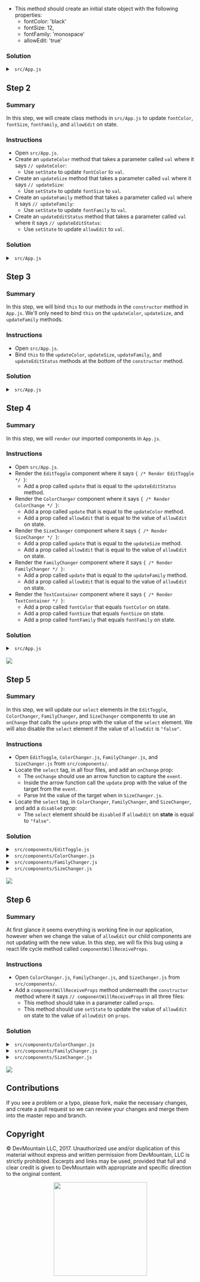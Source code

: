   * This method should create an initial state object with the following properties:
    * fontColor: 'black'
    * fontSize: 12,
    * fontFamily: 'monospace'
    * allowEdit: 'true'

### Solution

<details>

<summary> <code> src/App.js </code> </summary>

```jsx
import React, { Component } from 'react';

// Components
import EditToggle from './components/EditToggle';
import ColorChanger from './components/ColorChanger';
import SizeChanger from './components/SizeChanger';
import FamilyChanger from './components/FamilyChanger';
import TextContainer from './components/TextContainer';

class App extends Component {
  constructor() {
    super();
    this.state = {
      fontColor: 'black',
      fontSize: 12,
      fontFamily: 'monospace',
      allowEdit: 'true'
    };
  }

  // updateColor

  // updateSize

  // updateFamily

  // updateEditStatus

  render() {
    return (
      <div>
        <div className="headerBar">
          { /* Render EditToggle */ }
          { /* Render ColorChanger */ }
          { /* Render SizeChanger */ }
          { /* Render FamilyChanger */ }
        </div>
        <div className="textArea">
          { /* Render TextContainer */ }
        </div>
      </div>
    )
  }
}

export default App;
```

</details>

## Step 2

### Summary

In this step, we will create class methods in `src/App.js` to update `fontColor`, `fontSize`, `fontFamily`, and `allowEdit` on state.

### Instructions

* Open `src/App.js`.
* Create an `updateColor` method that takes a parameter called `val` where it says `// updateColor`:
  * Use `setState` to update `fontColor` to `val`.
* Create an `updateSize` method that takes a parameter called `val` where it says `// updateSize`:
  * Use `setState` to update `fontSize` to `val`.
* Create an `updateFamily` method that takes a parameter called `val` where it says `// updateFamily`:
  * Use `setState` to update `fontFamily` to `val`.
* Create an `updateEditStatus` method that takes a parameter called `val` where it says `// updateEditStatus`:
  * Use `setState` to update `allowEdit` to `val`.

### Solution

<details>

<summary> <code> src/App.js </code> </summary>

```jsx
import React, { Component } from 'react';

// Components
import EditToggle from './components/EditToggle';
import ColorChanger from './components/ColorChanger';
import SizeChanger from './components/SizeChanger';
import FamilyChanger from './components/FamilyChanger';
import TextContainer from './components/TextContainer';

class App extends Component {
  constructor() {
    super();
    this.state = {
      fontColor: 'black',
      fontSize: 12,
      fontFamily: 'monospace',
      allowEdit: 'true'
    };
  }

  updateColor(val) {
    this.setState({ fontColor: val });
  }

  updateSize(val) {
    this.setState({ fontSize: val });
  }

  updateFamily(val) {
    this.setState({ fontFamily: val });
  }

  updateEditStatus(val) {
    this.setState({ allowEdit: val });
  }

  render() {
    return (
      <div>
        <div className="headerBar">
          { /* Render EditToggle */ }
          { /* Render ColorChanger */ }
          { /* Render SizeChanger */ }
          { /* Render FamilyChanger */ }
        </div>
        <div className="textArea">
          { /* Render TextContainer */ }
        </div>
      </div>
    )
  }
}

export default App;
```

</details>

## Step 3

### Summary

In this step, we will bind `this` to our methods in the `constructor` method in `App.js`. We'll only need to bind `this` on the `updateColor`, `updateSize`, and `updateFamily` methods.

### Instructions

* Open `src/App.js`.
* Bind `this` to the `updateColor`, `updateSize`, `updateFamily`, and `updateEditStatus` methods at the bottom of the `constructor` method.

### Solution

<details>

<summary> <code> src/App.js </code> </summary>

```jsx
import React, { Component } from 'react';

// Components
import EditToggle from './components/EditToggle';
import ColorChanger from './components/ColorChanger';
import SizeChanger from './components/SizeChanger';
import FamilyChanger from './components/FamilyChanger';
import TextContainer from './components/TextContainer';

class App extends Component {
  constructor() {
    super();
    this.state = {
      fontColor: 'black',
      fontSize: 12,
      fontFamily: 'monospace',
      allowEdit: 'true'
    };

    this.updateColor = this.updateColor.bind( this );
    this.updateSize = this.updateSize.bind( this );
    this.updateFamily = this.updateFamily.bind( this );
    this.updateEditStatus = this.updateEditStatus.bind( this );
  }

  updateColor(val) {
    this.setState({ fontColor: val });
  }

  updateSize(val) {
    this.setState({ fontSize: val });
  }

  updateFamily(val) {
    this.setState({ fontFamily: val });
  }

  updateEditStatus(val) {
    this.setState({ allowEdit: val });
  }

  render() {
    return (
      <div>
        <div className="headerBar">
          { /* Render EditToggle */ }
          { /* Render ColorChanger */ }
          { /* Render SizeChanger */ }
          { /* Render FamilyChanger */ }
        </div>
        <div className="textArea">
          { /* Render TextContainer */ }
        </div>
      </div>
    )
  }
}

export default App;
```

</details>

## Step 4

### Summary

In this step, we will `render` our imported components in `App.js`.

### Instructions

* Open `src/App.js`.
* Render the `EditToggle` component where it says `{ /* Render EditToggle */ }`:
  * Add a prop called `update` that is equal to the `updateEditStatus` method.
* Render the `ColorChanger` component where it says `{ /* Render ColorChange */ }`:
  * Add a prop called `update` that is equal to the `updateColor` method.
  * Add a prop called `allowEdit` that is equal to the value of `allowEdit` on state.
* Render the `SizeChanger` component where it says `{ /* Render SizeChanger */ }`:
  * Add a prop called `update` that is equal to the `updateSize` method.
  * Add a prop called `allowEdit` that is equal to the value of `allowEdit` on state.
* Render the `FamilyChanger` component where it says `{ /* Render FamilyChanger */ }`:
  * Add a prop called `update` that is equal to the `updateFamily` method.
  * Add a prop called `allowEdit` that is equal to the value of `allowEdit` on state.
* Render the `TextContainer` component where it says `{ /* Render TextContainer */ }`:
  * Add a prop called `fontColor` that equals `fontColor` on state.
  * Add a prop called `fontSize` that equals `fontSize` on state.
  * Add a prop called `fontFamily` that equals `fontFamily` on state.

### Solution

<details>

<summary> <code> src/App.js </code> </summary>

```jsx
import React, { Component } from 'react';

// Components
import EditToggle from './components/EditToggle';
import ColorChanger from './components/ColorChanger';
import SizeChanger from './components/SizeChanger';
import FamilyChanger from './components/FamilyChanger';
import TextContainer from './components/TextContainer';

class App extends Component {
  constructor() {
    super();
    this.state = {
      fontColor: 'black',
      fontSize: 12,
      fontFamily: 'monospace',
      allowEdit: 'true'
    };

    this.updateColor = this.updateColor.bind( this );
    this.updateSize = this.updateSize.bind( this );
    this.updateFamily = this.updateFamily.bind( this );
    this.updateEditStatus = this.updateEditStatus.bind( this );
  }

  updateColor(val) {
    this.setState({ fontColor: val });
  }

  updateSize(val) {
    this.setState({ fontSize: val });
  }

  updateFamily(val) {
    this.setState({ fontFamily: val });
  }

  updateEditStatus(val) {
    this.setState({ allowEdit: val });
  }

  render() {
    return (
      <div>
        <div className="headerBar">
          <EditToggle update={ this.updateEditStatus } />
          <ColorChanger update={ this.updateColor } allowEdit={ this.state.allowEdit } />
          <SizeChanger update={ this.updateSize } allowEdit={ this.state.allowEdit } />
          <FamilyChanger update={ this.updateFamily } allowEdit={ this.state.allowEdit } />
        </div>
        <div className="textArea">
          <TextContainer
            fontColor={ this.state.fontColor }
            fontSize={ this.state.fontSize }
            fontFamily={ this.state.fontFamily } />
        </div>
      </div>
    )
  }
}

export default App;
```

</details>

<br />

<img src="https://github.com/DevMountain/theme-changer/blob/solution/readme/3.png" />

## Step 5

### Summary

In this step, we will update our `select` elements in the `EditToggle`, `ColorChanger`, `FamilyChanger`, and `SizeChanger` components to use an `onChange` that calls the `update` prop with the value of the `select` element. We will also disable the `select` element if the value of `allowEdit` is `"false"`.

### Instructions

* Open `EditToggle`, `ColorChanger.js`, `FamilyChanger.js`, and `SizeChanger.js` from `src/components/`.
* Locate the `select` tag, in all four files, and add an `onChange` prop:
  * The `onChange` should use an arrow function to capture the `event`.
  * Inside the arrow function call the `update` prop with the value of the target from the `event`.
  * Parse Int the value of the target when in `SizeChanger.js`.
* Locate the `select` tag, in `ColorChanger`, `FamilyChanger`, and `SizeChanger`, and add a `disabled` prop:
  * The `select` element should be `disabled` if `allowEdit` on <b>state</b> is equal to `"false"`.

### Solution

<details>

<summary> <code> src/components/EditToggle.js </code> </summary>

```jsx
render() {
  return (
    <select className="dropDownContainer ml0" onChange={ (e) => this.props.update(e.target.value) }>
      <option value="true"> Allow Edit </option>
      <option value="false"> Disable Edit </option>
    </select>
  )
}
```

</details>

<details>

<summary> <code> src/components/ColorChanger.js </code> </summary>

```jsx
render() {
  return (
    <select className="dropDownContainer" onChange={ (e) => this.props.update(e.target.value) } disabled={ this.state.allowEdit === "false" }>
      <option value="black"> Black </option>
      <option value="blue"> Blue </option>
      <option value="green"> Green </option>
    </select>
  )
}
```

</details>

<details>

<summary> <code> src/components/FamilyChanger.js </code> </summary>

```jsx
render() {
  return (
    <select className="dropDownContainer" onChange={ (e) => this.props.update(e.target.value) } disabled={ this.state.allowEdit === "false" }>
      <option value="monospace"> Monospace </option>
      <option value="arial"> Arial </option>
      <option value="courier"> Courier </option>
    </select>
  )
}
```

</details>

<details>

<summary> <code> src/components/SizeChanger.js </code> </summary>

```jsx
render() {
  return (
    <select className="dropDownContainer" onChange={ (e) => this.props.update( parseInt(e.target.value) ) } disabled={ this.state.allowEdit === "false" }>
      <option value="12"> 12 </option>
      <option value="13"> 13 </option>
      <option value="14"> 14 </option>
    </select>
  )
}
```

</details>

<br />

<img src="https://github.com/DevMountain/theme-changer/blob/solution/readme/1g.gif" />

## Step 6

### Summary

At first glance it seems everything is working fine in our application, however when we change the value of `allowEdit` our child components are not updating with the new value. In this step, we will fix this bug using a react life cycle method called `componentWillReceiveProps`.

### Instructions

* Open `ColorChanger.js`, `FamilyChanger.js`, and `SizeChanger.js` from `src/components/`.
* Add a `componentWillReceiveProps` method underneath the `constructor` method where it says `// componentWillReceiveProps` in all three files:
  * This method should take in a parameter called `props`.
  * This method should use `setState` to update the value of `allowEdit` on state to the value of `allowEdit` on `props`.

### Solution

<details>

<summary> <code> src/components/ColorChanger.js </code> </summary>

```jsx
import React, { Component } from 'react';

export default class ColorChanger extends Component {
  constructor(props) {
    super(props);
    this.state = {
      allowEdit: this.props.allowEdit
    };
  }

  componentWillReceiveProps(props) {
    this.setState({ allowEdit: props.allowEdit });
  }

  render() {
    return (
      <select className="dropDownContainer" onChange={ (e) => this.props.update(e.target.value) } disabled={ this.state.allowEdit === "false" }>
        <option value="black"> Black </option>
        <option value="blue"> Blue </option>
        <option value="green"> Green </option>
      </select>
    )
  }
}
```

</details>

<details>

<summary> <code> src/components/FamilyChanger.js </code> </summary>

```jsx
import React, { Component } from 'react';

export default class FamilyChanger extends Component {
  constructor(props) {
    super(props);
    this.state = {
      allowEdit: this.props.allowEdit
    };
  }

  componentWillReceiveProps(props) {
    this.setState({ allowEdit: props.allowEdit });
  }

  render() {
    return (
      <select className="dropDownContainer" onChange={ (e) => this.props.update(e.target.value) } disabled={ this.state.allowEdit === "false" }>
        <option value="monospace"> Monospace </option>
        <option value="arial"> Arial </option>
        <option value="courier"> Courier </option>
      </select>
    )
  }
}
```

</details>

<details>

<summary> <code> src/components/SizeChanger.js </code> </summary>

```jsx
import React, { Component } from 'react';

export default class SizeChanger extends Component {
  constructor(props) {
    super(props);
    this.state = {
      allowEdit: this.props.allowEdit
    };
  }

  componentWillReceiveProps(props) {
    this.setState({ allowEdit: props.allowEdit });
  }

  render() {
    return (
      <select className="dropDownContainer" onChange={ (e) => this.props.update( parseInt(e.target.value) ) } disabled={ this.state.allowEdit === "false" }>
        <option value="12"> 12 </option>
        <option value="13"> 13 </option>
        <option value="14"> 14 </option>
      </select>
    )
  }
}
```

</details>

<br />

<img src="https://github.com/DevMountain/theme-changer/blob/solution/readme/2g.gif" />

## Contributions

If you see a problem or a typo, please fork, make the necessary changes, and create a pull request so we can review your changes and merge them into the master repo and branch.

## Copyright

© DevMountain LLC, 2017. Unauthorized use and/or duplication of this material without express and written permission from DevMountain, LLC is strictly prohibited. Excerpts and links may be used, provided that full and clear credit is given to DevMountain with appropriate and specific direction to the original content.

<p align="center">
<img src="https://devmounta.in/img/logowhiteblue.png" width="250">
</p>
